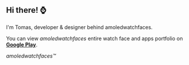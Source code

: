 ## Hi there! ⌚

I'm Tomas, developer & designer behind amoledwatchfaces.

You can view *amoledwatchfaces* entire watch face and apps portfolio on **[Google Play](https://play.google.com/store/apps/dev?id=5591589606735981545)**.


*amoledwatchfaces™*
